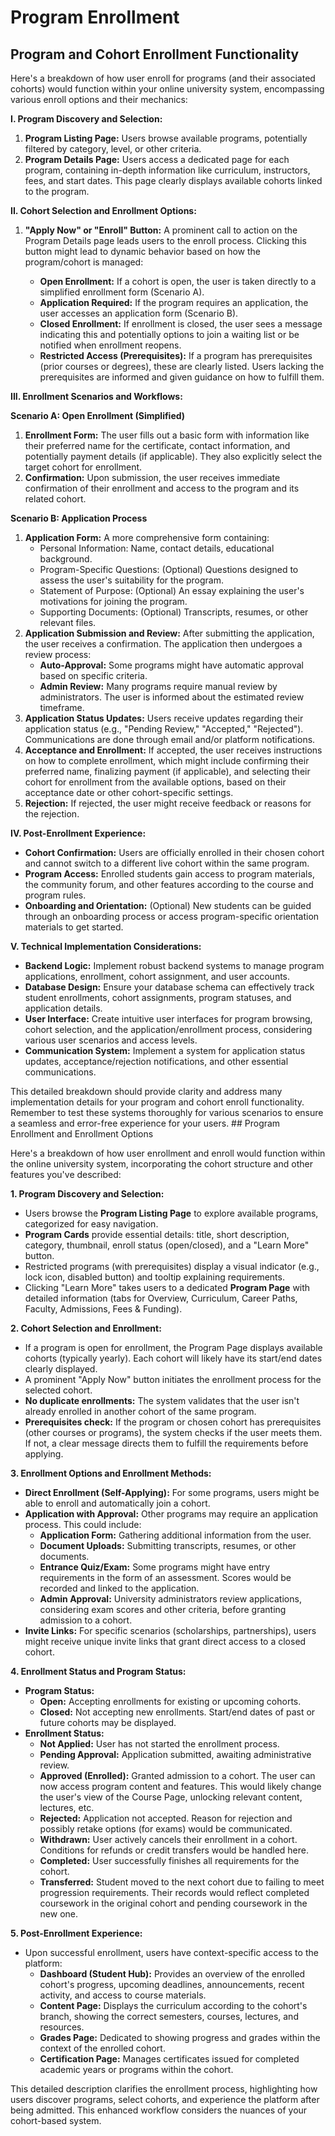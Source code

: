 # Program Enrollment
## Program and Cohort Enrollment Functionality

Here's a breakdown of how user enroll for programs (and their associated cohorts) would function within your online university system, encompassing various enroll options and their mechanics:

**I. Program Discovery and Selection:**

1. **Program Listing Page:** Users browse available programs, potentially filtered by category, level, or other criteria.
2. **Program Details Page:** Users access a dedicated page for each program, containing in-depth information like curriculum, instructors, fees, and start dates. This page clearly displays available cohorts linked to the program.

**II. Cohort Selection and Enrollment Options:**

1. **"Apply Now" or "Enroll" Button:**  A prominent call to action on the Program Details page leads users to the enroll process. Clicking this button might lead to dynamic behavior based on how the program/cohort is managed:

    * **Open Enrollment:** If a cohort is open, the user is taken directly to a simplified enrollment form (Scenario A).
    * **Application Required:** If the program requires an application, the user accesses an application form (Scenario B).
    * **Closed Enrollment:**  If enrollment is closed, the user sees a message indicating this and potentially options to join a waiting list or be notified when enrollment reopens.
    * **Restricted Access (Prerequisites):**  If a program has prerequisites (prior courses or degrees), these are clearly listed. Users lacking the prerequisites are informed and given guidance on how to fulfill them.

**III. Enrollment Scenarios and Workflows:**

**Scenario A:  Open Enrollment (Simplified)**

1. **Enrollment Form:** The user fills out a basic form with information like their preferred name for the certificate, contact information, and potentially payment details (if applicable).  They also explicitly select the target cohort for enrollment.
2. **Confirmation:** Upon submission, the user receives immediate confirmation of their enrollment and access to the program and its related cohort.

**Scenario B:  Application Process**

1. **Application Form:**  A more comprehensive form containing:
    * Personal Information:  Name, contact details, educational background.
    * Program-Specific Questions: (Optional)  Questions designed to assess the user's suitability for the program.
    * Statement of Purpose:  (Optional)  An essay explaining the user's motivations for joining the program.
    * Supporting Documents:  (Optional)  Transcripts, resumes, or other relevant files.
2. **Application Submission and Review:**  After submitting the application, the user receives a confirmation. The application then undergoes a review process:
    * **Auto-Approval:** Some programs might have automatic approval based on specific criteria.
    * **Admin Review:**  Many programs require manual review by administrators. The user is informed about the estimated review timeframe.
3. **Application Status Updates:** Users receive updates regarding their application status (e.g., "Pending Review," "Accepted," "Rejected"). Communications are done through email and/or platform notifications.
4. **Acceptance and Enrollment:**  If accepted, the user receives instructions on how to complete enrollment, which might include confirming their preferred name, finalizing payment (if applicable), and selecting their cohort for enrollment from the available options, based on their acceptance date or other cohort-specific settings.
5. **Rejection:**  If rejected, the user might receive feedback or reasons for the rejection.

**IV.  Post-Enrollment Experience:**

* **Cohort Confirmation:**  Users are officially enrolled in their chosen cohort and cannot switch to a different live cohort within the same program.
* **Program Access:** Enrolled students gain access to program materials, the community forum, and other features according to the course and program rules.
* **Onboarding and Orientation:** (Optional)  New students can be guided through an onboarding process or access program-specific orientation materials to get started.


**V. Technical Implementation Considerations:**

* **Backend Logic:** Implement robust backend systems to manage program applications, enrollment, cohort assignment, and user accounts.
* **Database Design:**  Ensure your database schema can effectively track student enrollments, cohort assignments, program statuses, and application details.
* **User Interface:**  Create intuitive user interfaces for program browsing, cohort selection, and the application/enrollment process, considering various user scenarios and access levels.
* **Communication System:**  Implement a system for application status updates, acceptance/rejection notifications, and other essential communications.


This detailed breakdown should provide clarity and address many implementation details for your program and cohort enroll functionality.  Remember to test these systems thoroughly for various scenarios to ensure a seamless and error-free experience for your users.  ## Program Enrollment and Enrollment Options

Here's a breakdown of how user enrollment and enroll would function within the online university system, incorporating the cohort structure and other features you've described:

**1. Program Discovery and Selection:**

* Users browse the **Program Listing Page** to explore available programs, categorized for easy navigation.
* **Program Cards** provide essential details: title, short description, category, thumbnail, enroll status (open/closed), and a "Learn More" button.
* Restricted programs (with prerequisites) display a visual indicator (e.g., lock icon, disabled button) and tooltip explaining requirements.
* Clicking "Learn More" takes users to a dedicated **Program Page** with detailed information (tabs for Overview, Curriculum, Career Paths, Faculty, Admissions, Fees & Funding).

**2. Cohort Selection and Enrollment:**

* If a program is open for enrollment, the Program Page displays available cohorts (typically yearly).  Each cohort will likely have its start/end dates clearly displayed.
* A prominent "Apply Now" button initiates the enrollment process for the selected cohort.
* **No duplicate enrollments:** The system validates that the user isn't already enrolled in another cohort of the same program.
* **Prerequisites check:** If the program or chosen cohort has prerequisites (other courses or programs), the system checks if the user meets them. If not, a clear message directs them to fulfill the requirements before applying.

**3. Enrollment Options and Enrollment Methods:**

* **Direct Enrollment (Self-Applying):** For some programs, users might be able to enroll and automatically join a cohort.
* **Application with Approval:** Other programs may require an application process.  This could include:
    * **Application Form:**  Gathering additional information from the user.
    * **Document Uploads:**  Submitting transcripts, resumes, or other documents. 
    * **Entrance Quiz/Exam:** Some programs might have entry requirements in the form of an assessment. Scores would be recorded and linked to the application.
    * **Admin Approval:** University administrators review applications, considering exam scores and other criteria, before granting admission to a cohort. 
* **Invite Links:**  For specific scenarios (scholarships, partnerships), users might receive unique invite links that grant direct access to a closed cohort.

**4. Enrollment Status and Program Status:**

* **Program Status:**
    * **Open:** Accepting enrollments for existing or upcoming cohorts.
    * **Closed:** Not accepting new enrollments.  Start/end dates of past or future cohorts may be displayed.
* **Enrollment Status:**
    * **Not Applied:** User has not started the enrollment process.
    * **Pending Approval:** Application submitted, awaiting administrative review.
    * **Approved (Enrolled):** Granted admission to a cohort. The user can now access program content and features. This would likely change the user's view of the Course Page, unlocking relevant content, lectures, etc.
    * **Rejected:**  Application not accepted. Reason for rejection and possibly retake options (for exams) would be communicated.
    * **Withdrawn:**  User actively cancels their enrollment in a cohort.  Conditions for refunds or credit transfers would be handled here.
    * **Completed:** User successfully finishes all requirements for the cohort.
    * **Transferred:** Student moved to the next cohort due to failing to meet progression requirements.  Their records would reflect completed coursework in the original cohort and pending coursework in the new one.


**5.  Post-Enrollment Experience:**

* Upon successful enrollment, users have context-specific access to the platform:
    * **Dashboard (Student Hub):**  Provides an overview of the enrolled cohort's progress, upcoming deadlines, announcements, recent activity, and access to course materials.
    * **Content Page:** Displays the curriculum according to the cohort's branch, showing the correct semesters, courses, lectures, and resources.
    * **Grades Page:** Dedicated to showing progress and grades within the context of the enrolled cohort.
    * **Certification Page:**  Manages certificates issued for completed academic years or programs within the cohort.


This detailed description clarifies the enrollment process, highlighting how users discover programs, select cohorts, and experience the platform after being admitted. This enhanced workflow considers the nuances of your cohort-based system.